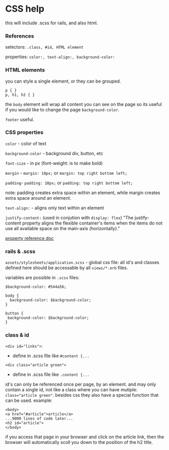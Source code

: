 # CSS help

this will include .scss for rails, and also html.

### References

selectors: `.class, #id, HTML element`

properties: `color:, text-align:, background-color:`

### HTML elements

you can style a single element, or they can be grouped.

```
p { }
p, h1, h2 { }
```

the `body` element will wrap all content you can see on the page
so its useful if you would like to change the page `background-color`.

`footer` useful.

### CSS properties

`color` - color of text

`background-color` - background div, button, etc

`font-size` - in px (font-weight: is to make bold)

`margin` - `margin: 10px;` or  `margin: top right bottom left;`

`padding`- `padding: 10px;` or  `padding: top right bottom left;`

note: padding creates extra space within an element, while margin creates extra space around an element.

`text-align:` - aligns only text within an element

`justify-content:` (used in conjution with `display: flex`) "The justify-content property aligns the flexible
container's items when the items do not use all available space on the
main-axis (horizontally)."

[property reference doc](https://www.w3schools.com/cssref/default.asp)


### rails & .scss 

`assets/stylesheets/application.scss` - global css file: all id's
and classes defined here should be accessable by all `views/*.erb`
files.

variables are possible in `.scss` files:

```
$background-color: #544a56;

body {
  background-color: $background-color;
}

button {
 background-color: $background-color;
}
```

### class & id

`<div id="links">`:

- define in .scss file like `#content {...`

`<div class="article green">`

- define in .scss file like `.content {...`

id's can only be referenced once per page, by an element. and may only contain a single
 id, not like a class where you can have mutiple: `class="article
green"`. besides css they also have a special function that can
be used. example:

```
<body>
<a href="#article">article</a>
...9000 lines of code later...
<h2 id="article">
</body>
```

if you access that page in your browser and click on the article link,
then the browser will automatically scoll you down to the position of
the h2 title.

